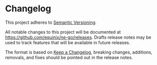 # Changelog

This project adheres to [Semantic
Versioning](http://semver.org/spec/v2.0.0.html).

All notable changes to this project will be documented at
<https://github.com/equinix/ne-go/releases>. Drafts release notes may be
used to track features that will be available in future releases.

The format is based on [Keep a Changelog](http://keepachangelog.com/en/1.0.0/),
breaking changes, additions, removals, and fixes should be pointed out in the
release notes.
